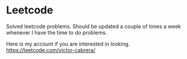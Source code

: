# Leetcode
Solved leetcode problems. Should be updated a couple of times a week whenever I have the time to do problems.

Here is my account if you are interested in looking. 
https://leetcode.com/victor-cabrera/
